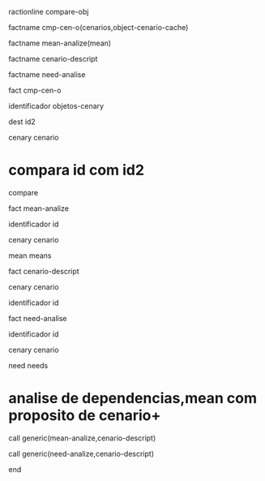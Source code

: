 ractionline compare-obj
 factname cmp-cen-o(cenarios,object-cenario-cache)
 factname mean-analize(mean)
 factname cenario-descript
 factname need-analise
 
 fact cmp-cen-o
   identificador objetos-cenary
   dest id2
   cenary cenario
   # compara id com id2
   compare

 fact mean-analize
   identificador id
   cenary cenario
   mean means
 fact cenario-descript
   cenary cenario
   identificador id
 fact need-analise
   identificador id
   cenary cenario
   need needs
 # analise de dependencias,mean com proposito de cenario+
 call generic(mean-analize,cenario-descript)
 call generic(need-analize,cenario-descript)

end
